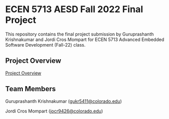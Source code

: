 # ECEN 5713 AESD Fall 2022 Final Project
This repository contains the final project submission by Guruprashanth Krishnakumar and Jordi Cros Mompart for ECEN 5713 Advanced Embedded Software Development (Fall-22) class.

## Project Overview
[Project Overview](https://github.com/cu-ecen-aeld/final-project-jordicrosmompart/wiki/Project-Overview)

## Team Members
Guruprashanth Krishnakumar (gukr5411@colorado.edu)

Jordi Cros Mompart  (jocr9426@colorado.edu)